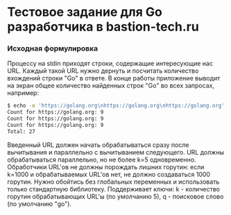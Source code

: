 # Тестовое задание для Go разработчика в bastion-tech.ru
### Исходная формулировка
Процессу на stdin приходят строки, содержащие интересующие нас URL.
Каждый такой URL нужно дернуть и посчитать количество вхождений строки "Go" в ответе.
В конце работы приложение выводит на экран общее количество найденных строк "Go" во всех запросах, например:
```bash
$ echo -e 'https://golang.org\nhttps://golang.org\nhttps://golang.org' | go run counter.go;
Count for https://golang.org: 9
Count for https://golang.org: 9
Count for https://golang.org: 9
Total: 27
```
Введенный URL должен начать обрабатываться сразу после вычитывания и параллельно с вычитыванием следующего.
URL должны обрабатываться параллельно, но не более k=5 одновременно.
Обработчики URL'ов не должны порождать лишних горутин:
если k=1000 и обрабатываемых URL'ов нет, не должно создаваться 1000 горутин.
Нужно обойтись без глобальных переменных и использовать только стандартную библиотеку.
Поддерживает ключи: k - количество горутин обрабатывающих URL'ы (по умолчанию 5), q - поисковое слово (по умолчанию "go").

